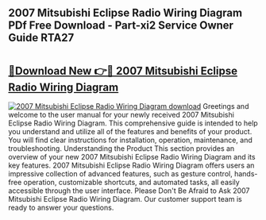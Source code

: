 ## 2007 Mitsubishi Eclipse Radio Wiring Diagram PDf Free Download - Part-xi2 Service Owner Guide RTA27

# <h2><a href="http://dfpr8w6.blite.top/?on=2007+Mitsubishi+Eclipse+Radio+Wiring+Diagram">🔗Download New 👉🔴 2007 Mitsubishi Eclipse Radio Wiring Diagram</a></h2>

[![2007 Mitsubishi Eclipse Radio Wiring Diagram download](https://i.imgur.com/lujVjoI.png)](http://dfpr8w6.blite.top/?on=2007+Mitsubishi+Eclipse+Radio+Wiring+Diagram)
Greetings and welcome to the user manual for your newly received 2007 Mitsubishi Eclipse Radio Wiring Diagram. This comprehensive guide is intended to help you understand and utilize all of the features and benefits of your product. You will find clear instructions for installation, operation, maintenance, and troubleshooting. Understanding the Product This section provides an overview of your new 2007 Mitsubishi Eclipse Radio Wiring Diagram and its key features. 2007 Mitsubishi Eclipse Radio Wiring Diagram offers users an impressive collection of advanced features, such as gesture control, hands-free operation, customizable shortcuts, and automated tasks, all easily accessible through the user interface. Please Don't Be Afraid to Ask 2007 Mitsubishi Eclipse Radio Wiring Diagram. Our customer support team is ready to answer your questions.
